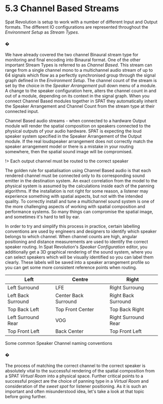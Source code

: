 # 5.3 Channel Based Streams

Spat Revolution is setup to work with a number of different Input and Output formats. The different IO configurations are represented throughout the _Environment
Setup_ as _Stream Types_.

#### �

We have already covered the two channel Binaural stream type for monitoring and
final encoding into Binaural format. One of the other important Stream Types is referred to as _Channel Based_. This stream can range from a single channel mono to
a multichannel audio stream of up to 64 signals which flow as a perfectly synchronised group through the signal graph defined in the _Environment Setup_. The
channel count of the stream is set by the choice in the _Speaker Arrangement_ pull
down menu of a module. A change to the speaker configuration here, alters the
channel count in and out of a module, depending on its context in the signal
graph. When you connect Channel Based modules together in SPAT they automatically inherit the Speaker Arrangement and Channel Count from the stream type at
their connected input.

Channel Based audio streams - when connected to a hardware Output module will render the spatial composition on speakers connected to the physical outputs
of your audio hardware. SPAT is expecting the loud speaker system specified in the
Speaker Arrangement of the Output module. If the real loudspeaker arrangement
does not correctly match the speaker arrangement model or there is a mistake in
your routing somewhere, then the spatial sound image will be compromised.

!> Each output channel must be routed to the correct speaker

The golden rule for spatialisation using Channel Based audio is that each rendered channel must be connected only to its corresponding sound emitter in the
destination system. An exact correlation from the model to the physical system is
assumed by the calculations inside each of the panning algorithms. If the installation is not right for some reason, a listener may experience something with spatial
aspects, but not with the intended quality. To correctly install and tune a multichannel sound system is one of the more challenging aspects of working with spatial
composition and performance systems. So many things can compromise the spatial image, and sometimes it's hard to tell by ear.

In order to try and simplify this process in practice, certain labelling conventions
are used by engineers and designers to identify which speaker belongs to which
channel. When channel counts are high, angular positioning and distance measurements are used to identify the correct speaker routing. In Spat Revolution's
_Speaker Configuration_ editor, you additionally get a 3D graphical rendering of the
sound system, where you can select speakers which will be visually identified so
you can label them clearly. These labels will be saved into a speaker arrangement
profile so you can get some more consistent reference points when routing.

 
Left | Centre | Right
--- | --- | ---
Left Surround | LFE | Right Surroung
Left Back Surround | Center Back Surround | Right Back Surround
Top Back Left | Top Front Center | Top Back Right
Left Surround Rear | VOG | Right Surround Rear
Top Front Left | Back Center | Top Front Left

Some common Speaker Channel naming conventions


#### �

The process of matching the correct channel to the correct speaker is absolutely
vital to the successful rendering of the spatial composition from a SPAT _Virtual
Room_ into a physical space. Further critical points to a successful project are the
choice of panning type in a _Virtual Room_ and consideration of _the sweet spot_ for
listener positioning. As it is such an important and often misunderstood idea, let's
take a look at that topic before going further.


